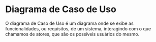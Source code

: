 <h1>Diagrama de Caso de Uso</h1>

O diagrama de Caso de Uso é um diagrama onde se exibe as funcionalidades, ou requisitos, 
de um sistema, interagindo com o que chamamos de atores, que são os possíveis usuários do mesmo.
